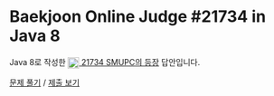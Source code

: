 # Baekjoon Online Judge #21734 in Java 8
Java 8로 작성한 [<img src="https://static.solved.ac/tier_small/4.svg" height="20" align="center">
21734 SMUPC의 등장](https://www.acmicpc.net/problem/21734) 답안입니다.

[문제 풀기](https://www.acmicpc.net/problem/21734) /
[제출 보기](https://www.acmicpc.net/source/86702791)
